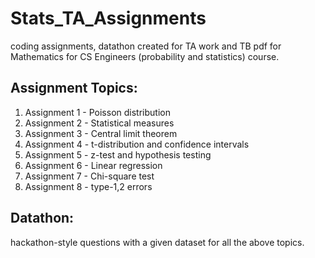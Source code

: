 # Stats_TA_Assignments
coding assignments, datathon created for TA work and TB pdf for Mathematics for CS Engineers (probability and statistics) course. 

## Assignment Topics: 

1. Assignment 1 - Poisson distribution
2. Assignment 2 - Statistical measures
3. Assignment 3 - Central limit theorem
4. Assignment 4 - t-distribution and confidence intervals
5. Assignment 5 - z-test and hypothesis testing
6. Assignment 6 - Linear regression
7. Assignment 7 - Chi-square test
8. Assignment 8 - type-1,2 errors

## Datathon:

hackathon-style questions with a given dataset for all the above topics.
   
